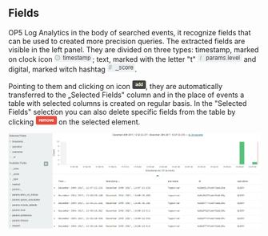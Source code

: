 Fields
------

OP5 Log Analytics in the body of searched events, it recognize fields
that can be used to created more precision queries. The extracted
fields are visible in the left panel. They are divided on three types: 
timestamp, marked on clock icon 
![](/./media/media/image9.png); text, marked with the letter "t"
![](/./media/media/image10.png) and digital, marked witch hashtag
![](/./media/media/image11.png).

Pointing to them and clicking on icon
![](/./media/media/image12.png), they are automatically transferred to
the „Selected Fields" column and in the place of events a table with 
selected columns is created on regular basis. In the "Selected Fields" 
selection you can also delete specific fields from the table by clicking
![](/./media/media/image13.png) on the selected element.

![](/./media/media/image14.png)
